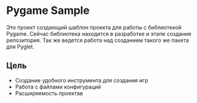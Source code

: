 # Pygame Sample

Это проект создающий шаблон проекта для работы с библиотекой Pygame. Сейчас библиотека находится в разработке и этапе создания репозитория. Так же ведется работа над созданием такого же пакета для Pyglet.

## Цель

- Создание удобного инструмента для создания игр
- Работа с файлами конфигураций
- Расширяемость проектав
